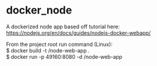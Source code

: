 # docker_node
A dockerized node app
based off tutorial here: https://nodejs.org/en/docs/guides/nodejs-docker-webapp/

From the project root run command (Linux):<br>
$ docker build -t <your username>/node-web-app .<br>
$ docker run -p 49160:8080 -d <your username>/node-web-app<br>